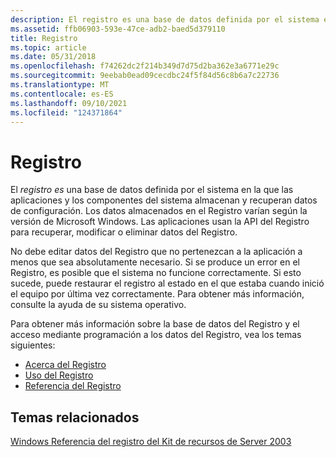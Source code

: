 ```yaml
---
description: El registro es una base de datos definida por el sistema en la que las aplicaciones y los componentes del sistema almacenan y recuperan datos de configuración.
ms.assetid: ffb06903-593e-47ce-adb2-baed5d379110
title: Registro
ms.topic: article
ms.date: 05/31/2018
ms.openlocfilehash: f74262dc2f214b349d7d75d2ba362e3a6771e29c
ms.sourcegitcommit: 9eebab0ead09cecdbc24f5f84d56c8b6a7c22736
ms.translationtype: MT
ms.contentlocale: es-ES
ms.lasthandoff: 09/10/2021
ms.locfileid: "124371864"
---
```

# <a name="registry"></a>Registro

El *registro es* una base de datos definida por el sistema en la que las aplicaciones y los componentes del sistema almacenan y recuperan datos de configuración. Los datos almacenados en el Registro varían según la versión de Microsoft Windows. Las aplicaciones usan la API del Registro para recuperar, modificar o eliminar datos del Registro.

No debe editar datos del Registro que no pertenezcan a la aplicación a menos que sea absolutamente necesario. Si se produce un error en el Registro, es posible que el sistema no funcione correctamente. Si esto sucede, puede restaurar el registro al estado en el que estaba cuando inició el equipo por última vez correctamente. Para obtener más información, consulte la ayuda de su sistema operativo.

Para obtener más información sobre la base de datos del Registro y el acceso mediante programación a los datos del Registro, vea los temas siguientes:

-   [Acerca del Registro](about-the-registry.md)
-   [Uso del Registro](using-the-registry.md)
-   [Referencia del Registro](registry-reference.md)

## <a name="related-topics"></a>Temas relacionados

<dl> <dt>

[Windows Referencia del registro del Kit de recursos de Server 2003](/previous-versions/windows/it-pro/windows-server-2003/cc778196(v=ws.10))
</dt> </dl>

 

 
